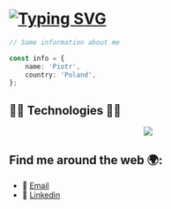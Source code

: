 # [![Typing SVG](https://readme-typing-svg.herokuapp.com?font=Inter&size=30&pause=1000&color=11F753&random=false&width=435&lines=Hi+there+%F0%9F%91%8B;I'm+KoniczynSzef+%F0%9F%8D%80)](https://git.io/typing-svg)

```ts
// Some information about me

const info = {
    name: 'Piotr',
    country: 'Poland',
};
```

## 🧑‍💻 Technologies 🧑‍💻

<div align="center">
    <img src="https://skillicons.dev/icons?i=react,nextjs,typescript,tailwind,git,nodejs,mysql" />
</div>

## Find me around the web 🌍:

-   📧 [Email](mailto:koniczynszef@gmail.com)
-   🔗 [Linkedin](https://www.linkedin.com/in/piotr-ko%C5%84czyk-866142251/)
